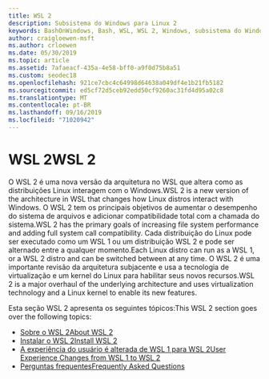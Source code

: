 ```yaml
---
title: WSL 2
description: Subsistema do Windows para Linux 2
keywords: BashOnWindows, Bash, WSL, WSL 2, Windows, subsistema do Windows para Linux, subsistema do Windows, Ubuntu, Debian, Suse, Windows 10, instalar
author: craigloewen-msft
ms.author: crloewen
ms.date: 05/30/2019
ms.topic: article
ms.assetid: 7afaeacf-435a-4e58-bff0-a9f0d75b8a51
ms.custom: seodec18
ms.openlocfilehash: 921ce7cbc4c64998d64638a049df4e1b21fb5182
ms.sourcegitcommit: ed5cf72d5ceb92edd50cf9260ac31fd4d95a02c8
ms.translationtype: MT
ms.contentlocale: pt-BR
ms.lasthandoff: 09/16/2019
ms.locfileid: "71020942"
---
```

# <a name="wsl-2"></a><span data-ttu-id="adfc4-104">WSL 2</span><span class="sxs-lookup"><span data-stu-id="adfc4-104">WSL 2</span></span>

<span data-ttu-id="adfc4-105">O WSL 2 é uma nova versão da arquitetura no WSL que altera como as distribuições Linux interagem com o Windows.</span><span class="sxs-lookup"><span data-stu-id="adfc4-105">WSL 2 is a new version of the architecture in WSL that changes how Linux distros interact with Windows.</span></span> <span data-ttu-id="adfc4-106">O WSL 2 tem os principais objetivos de aumentar o desempenho do sistema de arquivos e adicionar compatibilidade total com a chamada do sistema.</span><span class="sxs-lookup"><span data-stu-id="adfc4-106">WSL 2 has the primary goals of increasing file system performance and adding full system call compatibility.</span></span> <span data-ttu-id="adfc4-107">Cada distribuição do Linux pode ser executado como um WSL 1 ou um distribuição WSL 2 e pode ser alternado entre a qualquer momento.</span><span class="sxs-lookup"><span data-stu-id="adfc4-107">Each Linux distro can run as a WSL 1, or a WSL 2 distro and can be switched between at any time.</span></span> <span data-ttu-id="adfc4-108">O WSL 2 é uma importante revisão da arquitetura subjacente e usa a tecnologia de virtualização e um kernel do Linux para habilitar seus novos recursos.</span><span class="sxs-lookup"><span data-stu-id="adfc4-108">WSL 2 is a major overhaul of the underlying architecture and uses virtualization technology and a Linux kernel to enable its new features.</span></span>

<span data-ttu-id="adfc4-109">Esta seção WSL 2 apresenta os seguintes tópicos:</span><span class="sxs-lookup"><span data-stu-id="adfc4-109">This WSL 2 section goes over the following topics:</span></span>

* [<span data-ttu-id="adfc4-110">Sobre o WSL 2</span><span class="sxs-lookup"><span data-stu-id="adfc4-110">About WSL 2</span></span>](./wsl2-about.md)
* [<span data-ttu-id="adfc4-111">Instalar o WSL 2</span><span class="sxs-lookup"><span data-stu-id="adfc4-111">Install WSL 2</span></span>](./wsl2-install.md)
* [<span data-ttu-id="adfc4-112">A experiência do usuário é alterada de WSL 1 para WSL 2</span><span class="sxs-lookup"><span data-stu-id="adfc4-112">User Experience Changes from WSL 1 to WSL 2</span></span>](./wsl2-ux-changes.md)
* [<span data-ttu-id="adfc4-113">Perguntas frequentes</span><span class="sxs-lookup"><span data-stu-id="adfc4-113">Frequently Asked Questions</span></span>](./wsl2-faq.md)